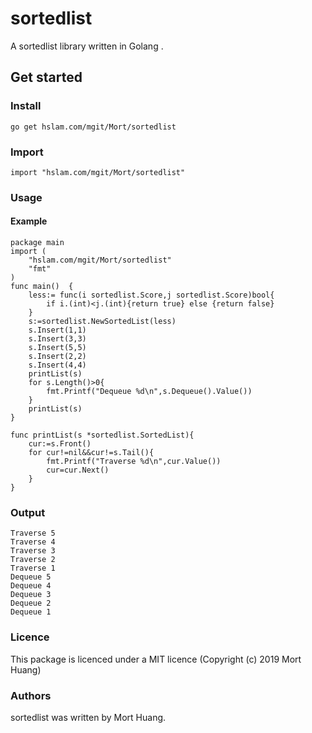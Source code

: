 # sortedlist
A sortedlist library written in Golang .

## Get started

### Install
```
go get hslam.com/mgit/Mort/sortedlist
```
### Import
```
import "hslam.com/mgit/Mort/sortedlist"
```
### Usage
#### Example
```
package main
import (
	"hslam.com/mgit/Mort/sortedlist"
	"fmt"
)
func main()  {
	less:= func(i sortedlist.Score,j sortedlist.Score)bool{
		if i.(int)<j.(int){return true} else {return false}
	}
	s:=sortedlist.NewSortedList(less)
	s.Insert(1,1)
	s.Insert(3,3)
	s.Insert(5,5)
	s.Insert(2,2)
	s.Insert(4,4)
	printList(s)
	for	s.Length()>0{
		fmt.Printf("Dequeue %d\n",s.Dequeue().Value())
	}
	printList(s)
}

func printList(s *sortedlist.SortedList){
	cur:=s.Front()
	for cur!=nil&&cur!=s.Tail(){
		fmt.Printf("Traverse %d\n",cur.Value())
		cur=cur.Next()
	}
}
```

### Output
```
Traverse 5
Traverse 4
Traverse 3
Traverse 2
Traverse 1
Dequeue 5
Dequeue 4
Dequeue 3
Dequeue 2
Dequeue 1
```

### Licence
This package is licenced under a MIT licence (Copyright (c) 2019 Mort Huang)


### Authors
sortedlist was written by Mort Huang.


